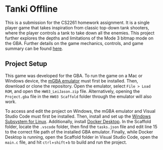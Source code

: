# Tanki Offline

This is a submission for the CS2261 homework assignment. It is a single player game that takes inspiration from classic top-down tank shooters, where the player controls a tank to take down all the enemies. This project further explores the depths and limitations of the Mode 3 bitmap mode on the GBA. Further details on the game mechanics, controls, and game summary can be found [here](./HW03%20Scaffold/README.md).

## Project Setup
This game was developed for the GBA. To run the game on a Mac or Windows device, the [mGBA emulator](https://mgba.io/) must first be installed. Then, download or clone the repository. Open the emulator, select `File > Load ROM`, and open the `HW03_LeiJason.zip` file. Alternatively, opening the `Project.gba` file in the `HW03 Scaffold` folder through the emulator will also work.

To access and edit the project on Windows, the mGBA emulator and Visual Studio Code must first be installed. Then, install and set up the [Windows Subsystem for Linux](https://learn.microsoft.com/en-us/windows/wsl/install). Additionally, install [Docker Desktop](https://www.docker.com/products/docker-desktop/). In the Scaffold folder, locate the `.vscode` folder, then find the `tasks.json` file and edit line 15 to the correct file path of the installed GBA emulator. Finally, while Docker Desktop is running, open the Scaffold folder in Visual Studio Code, open the `main.c` file, and hit `ctrl`+`shift`+`b` to build and run the project.
